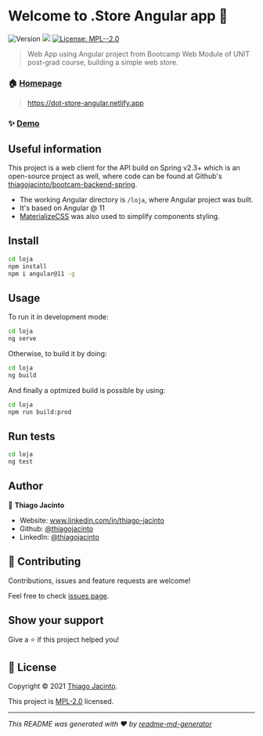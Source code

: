 # Welcome to .Store Angular app 👋
![Version](https://img.shields.io/badge/version-v1.0-blue.svg?cacheSeconds=2592000)
![](https://img.shields.io/netlify/0ab48235-993c-4615-b2ef-d1eb71d46417)
[![License: MPL--2.0](https://img.shields.io/badge/License-MPL--2.0-yellow.svg)](https://github.com/thiagojacinto/bootcamp-frontend-angular/blob/main/LICENSE)

> Web App using Angular project from Bootcamp Web Module of UNIT post-grad course, building a simple web store.

### 🏠 [Homepage](https://dot-store-angular.netlify.app)
> https://dot-store-angular.netlify.app

### ✨ [Demo](https://dot-store-angular.netlify.app)

## Useful information

This project is a web client for the API build on Spring v2.3+ which is an open-source project as well, where code can be found at Github's [thiagojacinto/bootcam-backend-spring](https://github.com/thiagojacinto/bootcamp-backend-spring). 

- The working Angular directory is `/loja`, where Angular project was built.
- It's based on Angular @ 11
- [MaterializeCSS](https://materializecss.com) was also used to simplify components styling.

## Install

```sh
cd loja
npm install
npm i angular@11 -g
```

## Usage

To run it in development mode:
```sh
cd loja
ng serve
```

Otherwise, to build it by doing:
```sh
cd loja
ng build
```

And finally a optmized build is possible by using:
```sh
cd loja
npm run build:prod
```


## Run tests

```sh
cd loja
ng test
```

## Author

👤 **Thiago Jacinto**

* Website: www.linkedin.com/in/thiago-jacinto
* Github: [@thiagojacinto](https://github.com/thiagojacinto)
* LinkedIn: [@thiagojacinto](https://linkedin.com/in/thiagojacinto)

## 🤝 Contributing

Contributions, issues and feature requests are welcome!

Feel free to check [issues page](https://github.com/thiagojacinto/bootcamp-frontend-angular/issues). 

## Show your support

Give a ⭐️ if this project helped you!


## 📝 License

Copyright © 2021 [Thiago Jacinto](https://github.com/thiagojacinto).

This project is [MPL-2.0](https://github.com/thiagojacinto/bootcamp-frontend-angular/blob/main/LICENSE) licensed.

***
_This README was generated with ❤️ by [readme-md-generator](https://github.com/kefranabg/readme-md-generator)_